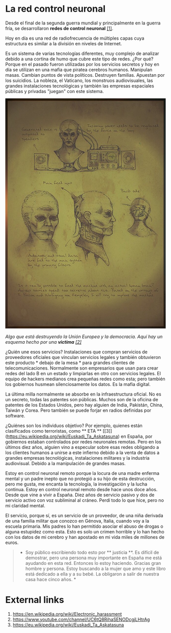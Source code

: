 # La red control neuronal

Desde el final de la segunda guerra mundial y principalmente en la guerra fría, se desarrollaron **redes de control neuronal** [[1]](https://en.wikipedia.org/wiki/Electronic_harassment).

Hoy en día es una red de radiofrecuencia de múltiples capas cuya estructura es similar a la división en niveles de Internet.

Es un sistema de varias tecnologías diferentes, muy complejo de analizar debido a una cortina de humo que cubre este tipo de redes. ¿Por qué? Porque en el pasado fueron utilizadas por los servicios secretos y hoy en día se utilizan en una mafia que piratea cerebros humanos. Manipulan masas. Cambian puntos de vista políticos. Destruyen familias. Apuestan por los suicidios. La nobleza, el Vaticano, los monstruos audiovisuales, las grandes instalaciones tecnológicas y también las empresas espaciales públicas y privadas "juegan" con este sistema.

![Red de control neuronal](../Images/EM2oYOeU8AAnjZp.jpeg)

*Algo que está destruyendo la Unión Europea y la democracia. Aquí hay un esquema hecho por una **victima** [[2]](https://www.youtube.com/channel/UC6tQ8RihaSENODcgjLHtrAg)*

¿Quién une esos servicios? Instalaciones que compran servicios de proveedores oficiales que vinculan servicios legales y también obtuvieron este producto * debajo de la mesa * para grandes clientes de telecomunicaciones. Normalmente son empresarios que usan para crear redes del lado B en un estado y limpiarlas en otro con servicios legales. El equipo de hackers medianos crea pequeñas redes como esta; pero también los gobiernos husmean silenciosamente los datos. Es la mafia digital.

La última milla normalmente se absorbe en la infraestructura oficial. No es un secreto, todas las patentes son públicas. Muchos son de la oficina de patentes de los Estados Unidos, pero hay alguien de India, Pakistán, China, Taiwán y Corea. Pero también se puede forjar en radios definidas por software.

¿Quiénes son los individuos objetivo? Por ejemplo, quienes están clasificados como terroristas, como ** ETA ** [[3]] (https://eu.wikipedia.org/wiki/Euskadi_Ta_Askatasuna) en España, por gobiernos estaban controlados por redes neuronales remotas. Pero en los últimos diez años, alguien vino a especular sobre esas redes obligando a los clientes humanos a unirse a este infierno debido a la venta de datos a grandes empresas tecnológicas, instalaciones militares y la industria audiovisual. Debido a la manipulación de grandes masas.

Estoy en control neuronal remoto porque la locura de una madre enferma mental y un padre inepto que no protegió a su hijo de esta destrucción, pero me gusta, me encanta la tecnología, la investigación y la lucha continua. Estoy en control neuronal remoto desde hace unos doce años. Desde que vine a vivir a España. Diez años de servicio pasivo y dos de servicio activo con voz subliminal al cráneo. Perdí todo lo que hice, pero no mi claridad mental.

El servicio, porque sí, es un servicio de un proveedor, de una niña derivada de una familia militar que conozco en Génova, Italia, cuando voy a la escuela primaria. Mis padres lo han permitido asociar el abuso de drogas o alguna estupidez como esta. Esto es solo un crimen horrible y lo han hecho con los datos de mi cerebro y han apostado en mi vida miles de millones de euros.

> * Soy público escribiendo todo esto por ** justicia **. Es difícil de demostrar, pero una persona muy importante en España me está ayudando en esta red. Entonces lo estoy haciendo. Gracias gran hombre y persona. Estoy buscando a la mujer que amo y este libro está dedicado a ella y a su bebé. La obligaron a salir de nuestra casa hace cinco años. *

# External links

1. https://en.wikipedia.org/wiki/Electronic_harassment
2. https://www.youtube.com/channel/UC6tQ8RihaSENODcgjLHtrAg
3. https://eu.wikipedia.org/wiki/Euskadi_Ta_Askatasuna
